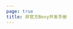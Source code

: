 ```yaml
---
page: true
title: 非官方Bevy开发手册
---
```


<script setup>
import Home from '@theme/components/Home.vue'
</script>

<Home />
